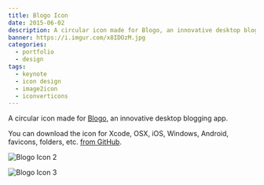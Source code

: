 ```yaml
---
title: Blogo Icon
date: 2015-06-02
description: A circular icon made for Blogo, an innovative desktop blogging app.
banner: https://i.imgur.com/x8IDOzM.jpg
categories:
  - portfolio
  - design
tags:
  - keynote
  - icon design
  - image2icon
  - iconverticons
---
```


A circular icon made for [Blogo](https://getblogo.com/), an innovative desktop blogging app.

You can download the icon for Xcode, OSX, iOS, Windows, Android, favicons, folders, etc. [from GitHub](https://github.com/fvcproductions/old-icon-designs/tree/master/blogo).

![Blogo Icon 2](https://i.imgur.com/3ggzOHR.png)

![Blogo Icon 3](https://i.imgur.com/4K5C3LL.png)
